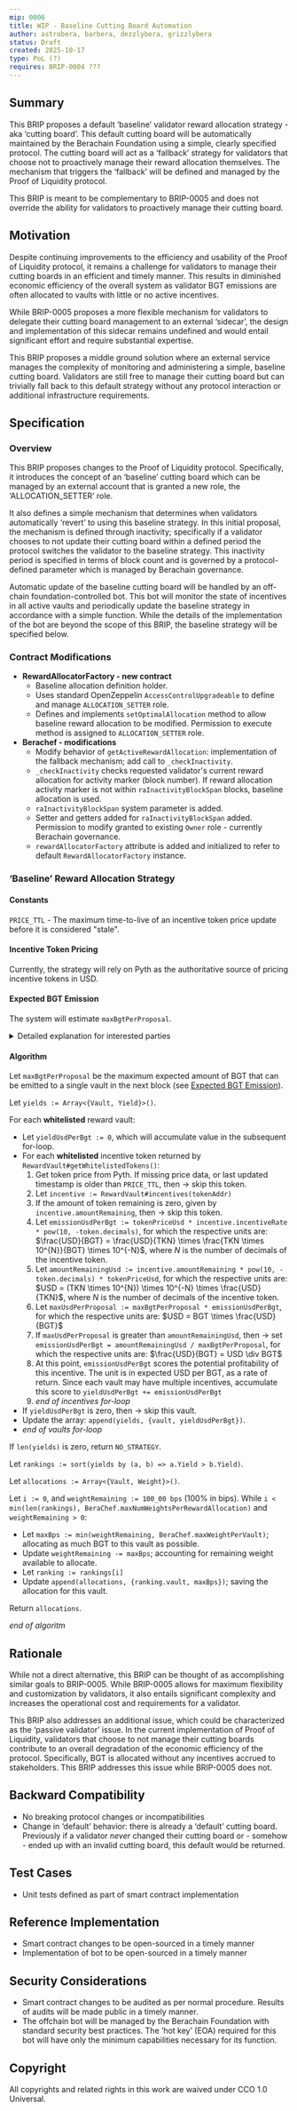 ```yaml
---
mip: 0006
title: WIP - Baseline Cutting Board Automation
author: astrobera, barbera, dezzlybera, grizzlybera
status: Draft
created: 2025-10-17
type: PoL (?)
requires: BRIP-0004 ???
---
```


## Summary

This BRIP proposes a default ‘baseline’ validator reward allocation strategy - aka ‘cutting board’. This default cutting board will be automatically maintained by the Berachain Foundation using a simple, clearly specified protocol. The cutting board will act as a ‘fallback’ strategy for validators that choose not to proactively manage their reward allocation themselves. The mechanism that triggers the ‘fallback’ will be defined and managed by the Proof of Liquidity protocol.

This BRIP is meant to be complementary to BRIP-0005 and does not override the ability for validators to proactively manage their cutting board.

## Motivation

Despite continuing improvements to the efficiency and usability of the Proof of Liquidity protocol, it remains a challenge for validators to manage their cutting boards in an efficient and timely manner. This results in diminished economic efficiency of the overall system as validator BGT emissions are often allocated to vaults with little or no active incentives.

While BRIP-0005 proposes a more flexible mechanism for validators to delegate their cutting board management to an external ‘sidecar’, the design and implementation of this sidecar remains undefined and would entail significant effort and require substantial expertise.

This BRIP proposes a middle ground solution where an external service manages the complexity of monitoring and administering a simple, baseline cutting board. Validators are still free to manage their cutting board but can trivially fall back to this default strategy without any protocol interaction or additional infrastructure requirements.

## Specification

### Overview

This BRIP proposes changes to the Proof of Liquidity protocol. Specifically, it introduces the concept of an ‘baseline’ cutting board which can be managed by an external account that is granted a new role, the ‘ALLOCATION_SETTER’ role.

It also defines a simple mechanism that determines when validators automatically ‘revert’ to using this baseline strategy. In this initial proposal, the mechanism is defined through inactivity; specifically if a validator chooses to not update their cutting board within a defined period the protocol switches the validator to the baseline strategy. This inactivity period is specified in terms of block count and is governed by a protocol-defined parameter which is managed by Berachain governance.

Automatic update of the baseline cutting board will be handled by an off-chain foundation-controlled bot. This bot will monitor the state of incentives in all active vaults and periodically update the baseline strategy in accordance with a simple function. While the details of the implementation of the bot are beyond the scope of this BRIP, the baseline strategy will be specified below.

### Contract Modifications

* **RewardAllocatorFactory - new contract**
  * Baseline allocation definition holder.
  * Uses standard OpenZeppelin `AccessControlUpgradeable` to define and manage `ALLOCATION_SETTER` role.
  * Defines and implements `setOptimalAllocation` method to allow baseline reward allocation to be modified. Permission to execute method is assigned to `ALLOCATION_SETTER` role.
* **Berachef - modifications**
  * Modify behavior of `getActiveRewardAllocation`: implementation of the fallback mechanism; add call to `_checkInactivity`.
  * `_checkInactivity` checks requested validator's current reward allocation for activity marker (block number). If reward allocation activity marker is not within `raInactivityBlockSpan` blocks, baseline allocation is used.
  * `raInactivityBlockSpan` system parameter is added.
  * Setter and getters added for `raInactivityBlockSpan` added. Permission to modify granted to existing `Owner` role - currently Berachain governance.
  * `rewardAllocatorFactory` attribute is added and initialized to refer to default `RewardAllocatorFactory` instance.

### ‘Baseline’ Reward Allocation Strategy


#### Constants
`PRICE_TTL` - The maximum time-to-live of an incentive token price update before it is considered "stale".


#### Incentive Token Pricing

Currently, the strategy will rely on Pyth as the authoritative source of pricing incentive tokens in USD.

#### Expected BGT Emission

The system will estimate `maxBgtPerProposal`.

<details>
    
<summary>Detailed explanation for interested parties</summary>

When vaults are close to running out of an incentive token, higher BGT emitters will consume all remaining incentives and miss out on potential earnings had they chosen a different vault, while lower BGT emitters can capitalize on remaining incentives. For this reason, calculating the perfectly optimal allocation strategy requires knowledge of how much BGT a validator is expected to emit in a future block.

**Determining the expected amount of BGT emission is outside the scope of this specification**. Implementors are encouraged to optimize for a single validator, allowing this value to be derived by getting the validator's current `boostPower := BGT.boostees[valPubkey] / BGT.totalBoosts`, then calling `BlockRewardController.computeReward(boostPower, self.rewardRate, self.boostMultiplier, self.rewardConvexity) * 1e-18 * (BeraChef.maxWeightPerVault / 1e4)`, for which the respective units are: $BGT = (BGT \times 10^{18}) \times 10^{-18} \times \frac{bps}{10^4}$.


In the case of Berachain maintaining a baseline allocation for all validators, we will instead approximate the next expected BGT emission amount. We do so by taking the maximum value extracted from `RewardVault#BGTBoosterIncentivesProcessed` events over the last $n$ blocks. In the worst-case, the profit differential caused by this strategy is neglible.
</details>

#### Algorithm

Let `maxBgtPerProposal` be the maximum expected amount of BGT that can be emitted to a single vault in the next block (see [Expected BGT Emission](#expected-bgt-emission)).

Let `yields := Array<{Vault, Yield}>()`.

For each **whitelisted** reward vault:
 - Let `yieldUsdPerBgt := 0`, which will accumulate value in the subsequent for-loop.
 - For each **whitelisted** incentive token returned by `RewardVault#getWhitelistedTokens()`:
   1. Get token price from Pyth. If missing price data, or last updated timestamp is older than `PRICE_TTL`, then → skip this token.
   2. Let `incentive := RewardVault#incentives(tokenAddr)`
   3. If the amount of token remaining is zero, given by `incentive.amountRemaining`, then → skip this token.
   4. Let `emissionUsdPerBgt := tokenPriceUsd * incentive.incentiveRate * pow(10, -token.decimals)`, for which the respective units are: $\frac{USD}{BGT} = \frac{USD}{TKN} \times \frac{TKN \times 10^{N}}{BGT} \times 10^{-N}$,  where $N$ is the number of decimals of the incentive token.
   5. Let `amountRemainingUsd := incentive.amountRemaining * pow(10, -token.decimals) * tokenPriceUsd`, for which the respective units are: $USD = (TKN \times 10^{N}) \times 10^{-N} \times \frac{USD}{TKN}$, where $N$ is the number of decimals of the incentive token.
   6. Let `maxUsdPerProposal := maxBgtPerProposal * emissionUsdPerBgt`, for which the respective units are: $USD = BGT \times \frac{USD}{BGT}$
   7. If `maxUsdPerProposal` is greater than `amountRemainingUsd`, then → set `emissionUsdPerBgt = amountRemainingUsd / maxBgtPerProposal`, for which the respective units are: $\frac{USD}{BGT} = USD \div BGT$
   8. At this point, `emissionUsdPerBgt` scores the potential profitability of this incentive. The unit is in expected USD per BGT, as a rate of return. Since each vault may have multiple incentives, accumulate this score to `yieldUsdPerBgt += emissionUsdPerBgt`
   9. _end of incentives for-loop_
 - If `yieldUsdPerBgt` is zero, then → skip this vault.
 - Update the array: `append(yields, {vault, yieldUsdPerBgt})`.
 - _end of vaults for-loop_

If `len(yields)` is zero, return `NO_STRATEGY`.

Let `rankings := sort(yields by (a, b) => a.Yield > b.Yield)`.

Let `allocations := Array<{Vault, Weight}>()`.

Let `i := 0`, and `weightRemaining := 100_00 bps` (100% in bips). While `i < min(len(rankings), BeraChef.maxNumWeightsPerRewardAllocation)` and `weightRemaining > 0`:
 - Let `maxBps := min(weightRemaining, BeraChef.maxWeightPerVault)`; allocating as much BGT to this vault as possible.
 - Update `weightRemaining -= maxBps`; accounting for remaining weight available to allocate.
 - Let `ranking := rankings[i]`
 - Update `append(allocations, {ranking.vault, maxBps})`; saving the allocation for this vault.

Return `allocations`.

_end of algoritm_

## Rationale

While not a direct alternative, this BRIP can be thought of as accomplishing similar goals to BRIP-0005.  While BRIP-0005 allows for maximum flexibility and customization by validators, it also entails significant complexity and increases the operational cost and requirements for a validator.

This BRIP also addresses an additional issue, which could be characterized as the ‘passive validator’ issue. In the current implementation of Proof of Liquidity, validators that choose to not manage their cutting boards contribute to an overall degradation of the economic efficiency of the protocol. Specifically, BGT is allocated without any incentives accrued to stakeholders. This BRIP addresses this issue while BRIP-0005 does not.

## Backward Compatibility

* No breaking protocol changes or incompatibilities
* Change in ‘default’ behavior: there is already a ‘default’ cutting board. Previously if a validator *never* changed their cutting board or - somehow - ended up with an invalid cutting board, this default would be returned.

## Test Cases

* Unit tests defined as part of smart contract implementation

## Reference Implementation

* Smart contract changes to be open-sourced in a timely manner
* Implementation of bot to be open-sourced in a timely manner

## Security Considerations

* Smart contract changes to be audited as per normal procedure. Results of audits will be made public in a timely manner.
* The offchain bot will be managed by the Berachain Foundation with standard security best practices. The ‘hot key’ (EOA) required for this bot will have only the minimum capabilities necessary for its function.

## Copyright

All copyrights and related rights in this work are waived under CCO 1.0 Universal.
